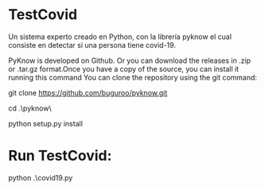 # TestCovid
Un sistema experto creado en Python, con la librería pyknow el cual consiste en detectar si una persona tiene covid-19.

PyKnow is developed on Github.
Or you can download the releases in .zip or .tar.gz format.Once you have a copy of the source, you can install it running this command
You can clone the repository using the git command:

git clone https://github.com/buguroo/pyknow.git

cd .\pyknow\

python setup.py install


# Run TestCovid:

python .\covid19.py
